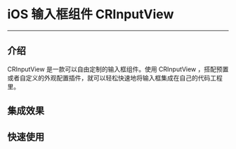 # iOS 输入框组件 CRInputView

---

## 介绍

CRInputView 是一款可以自由定制的输入框组件。使用 CRInputView ，搭配预置或者自定义的外观配置插件，就可以轻松快速地将输入框集成在自己的代码工程里。


## 集成效果

## 快速使用




